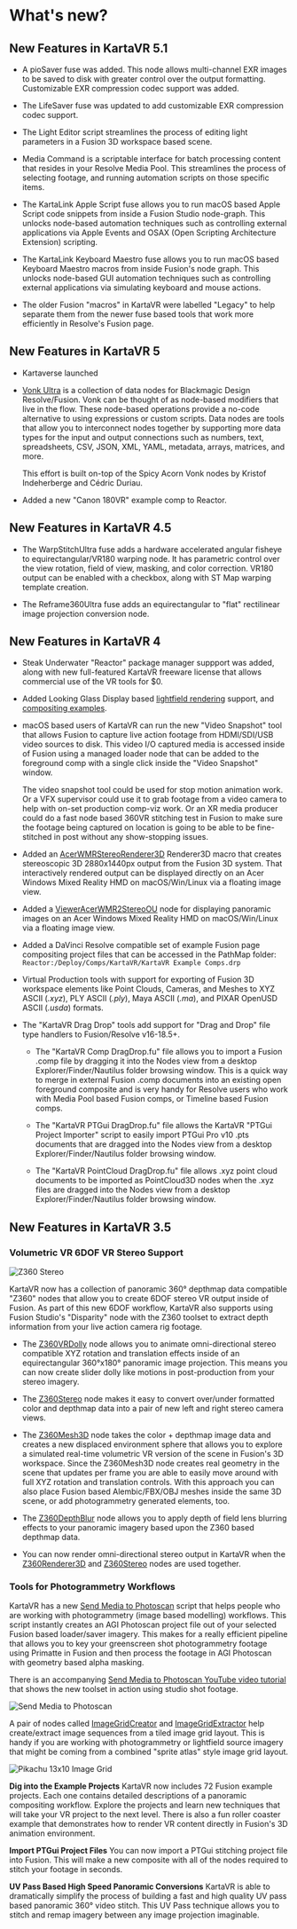 # What's new?

## <a name="new-features"></a>New Features in KartaVR 5.1

- A pioSaver fuse was added. This node allows multi-channel EXR images to be saved to disk with greater control over the output formatting. Customizable EXR compression codec support was added.

- The LifeSaver fuse was updated to add customizable EXR compression codec support.

- The Light Editor script streamlines the process of editing light parameters in a Fusion 3D workspace based scene.

- Media Command is a scriptable interface for batch processing content that resides in your Resolve Media Pool. This streamlines the process of selecting footage, and running automation scripts on those specific items.

- The KartaLink Apple Script fuse allows you to run macOS based Apple Script code snippets from inside a Fusion Studio node-graph. This unlocks node-based automation techniques such as controlling external applications via Apple Events and OSAX (Open Scripting Architecture Extension) scripting.

- The KartaLink Keyboard Maestro fuse allows you to run macOS based Keyboard Maestro macros from inside Fusion's node graph. This unlocks node-based GUI automation techniques such as controlling external applications via simulating keyboard and mouse actions.

- The older Fusion "macros" in KartaVR were labelled "Legacy" to help separate them from the newer fuse based tools that work more efficiently in Resolve's Fusion page.

## <a name="new-features"></a>New Features in KartaVR 5

- Kartaverse launched

- [Vonk Ultra](https://gitlab.com/AndrewHazelden/Vonk) is a collection of data nodes for Blackmagic Design Resolve/Fusion. Vonk can be thought of as node-based modifiers that live in the flow. These node-based operations provide a no-code alternative to using expressions or custom scripts. Data nodes are tools that allow you to interconnect nodes together by supporting more data types for the input and output connections such as numbers, text, spreadsheets, CSV, JSON, XML, YAML, metadata, arrays, matrices, and more.

	This effort is built on-top of the Spicy Acorn Vonk nodes by Kristof Indeherberge and Cédric Duriau.

- Added a new "Canon 180VR" example comp to Reactor.

## <a name="new-features"></a>New Features in KartaVR 4.5

- The WarpStitchUltra fuse adds a hardware accelerated angular fisheye to equirectangular/VR180 warping node. It has parametric control over the view rotation, field of view, masking, and color correction. VR180 output can be enabled with a checkbox, along with ST Map warping template creation.

- The Reframe360Ultra fuse adds an equirectangular to "flat" rectilinear image projection conversion node.

## <a name="new-features"></a>New Features in KartaVR 4

- Steak Underwater "Reactor" package manager suppport was added, along with new full-featured KartaVR freeware license that allows commercial use of the VR tools for $0.

- Added Looking Glass Display based [lightfield rendering](macros-guide-looking-glass) support, and [compositing examples](examples#looking-glass-renderer-3d).

- macOS based users of KartaVR can run the new "Video Snapshot" tool that allows Fusion to capture live action footage from HDMI/SDI/USB video sources to disk. This video I/O captured media is accessed inside of Fusion using a managed loader node that can be added to the foreground comp with a single click inside the "Video Snapshot" window.

  The video snapshot tool could be used for stop motion animation work. Or a VFX supervisor could use it to grab footage from a video camera to help with on-set production comp-viz work. Or an XR media producer could do a fast node based 360VR stitching test in Fusion to make sure the footage being captured on location is going to be able to be fine-stitched in post without any show-stopping issues.

- Added an [AcerWMRStereoRenderer3D](macros-guide-renderer3d#AcerWMRStereoRenderer3D) Renderer3D macro that creates stereoscopic 3D 2880x1440px output from the Fusion 3D system. That interactively rendered output can be displayed directly on an Acer Windows Mixed Reality HMD on macOS/Win/Linux via a floating image view.

- Added a [ViewerAcerWMR2StereoOU](macros-guide-viewer#ViewerAcerWMR2StereoOU) node for displaying panoramic images on an Acer Windows Mixed Reality HMD on macOS/Win/Linux via a floating image view.

- Added a DaVinci Resolve compatible set of example Fusion page compositing project files that can be accessed in the PathMap folder: `Reactor:/Deploy/Comps/KartaVR/KartaVR Example Comps.drp`

- Virtual Production tools with support for exporting of Fusion 3D workspace elements like Point Clouds, Cameras, and Meshes to XYZ ASCII (*.xyz*), PLY ASCII (*.ply*), Maya ASCII (*.ma*), and PIXAR OpenUSD ASCII (*.usda*) formats.

- The "KartaVR Drag Drop" tools add support for "Drag and Drop" file type handlers to Fusion/Resolve v16-18.5+.

	- The "KartaVR Comp DragDrop.fu" file allows you to import a Fusion .comp file by dragging it into the Nodes view from a desktop Explorer/Finder/Nautilus folder browsing window. This is a quick way to merge in external Fusion .comp documents into an existing open foreground composite and is very handy for Resolve users who work with Media Pool based Fusion comps, or Timeline based Fusion comps.

	- The "KartaVR PTGui DragDrop.fu" file allows the KartaVR "PTGui Project Importer" script to easily import PTGui Pro v10 .pts documents that are dragged into the Nodes view from a desktop Explorer/Finder/Nautilus folder browsing window.

	- The "KartaVR PointCloud DragDrop.fu" file allows .xyz point cloud documents to be imported as PointCloud3D nodes when the .xyz files are dragged into the Nodes view from a desktop Explorer/Finder/Nautilus folder browsing window.


## <a name="new-features"></a>New Features in KartaVR 3.5

### Volumetric VR 6DOF VR Stereo Support

![Z360 Stereo ](images/macro-z360-stereo.jpg)

KartaVR now has a collection of panoramic 360&deg; depthmap data compatible "Z360" nodes that allow you to create 6DOF stereo VR output inside of Fusion. As part of this new 6DOF workflow, KartaVR also supports using Fusion Studio's "Disparity" node with the Z360 toolset to extract depth information from your live action camera rig footage.

- The [Z360VRDolly](macros-guide-z360#Z360VRDolly) node allows you to animate omni-directional stereo compatible XYZ rotation and translation effects inside of an equirectangular 360&deg;x180&deg; panoramic image projection. This means you can now create slider dolly like motions in post-production from your stereo imagery.

- The [Z360Stereo](macros-guide-z360#Z360Stereo) node makes it easy to convert over/under formatted color and depthmap data into a pair of new left and right stereo camera views.

- The [Z360Mesh3D](macros-guide-z360#Z360Mesh3D) node takes the color + depthmap image data and creates a new displaced environment sphere that allows you to explore a simulated real-time volumetric VR version of the scene in Fusion's 3D workspace. Since the Z360Mesh3D node creates real geometry in the scene that updates per frame you are able to easily move around with full XYZ rotation and translation controls. With this approach you can also place Fusion based Alembic/FBX/OBJ meshes inside the same 3D scene, or add photogrammetry generated elements, too.

- The [Z360DepthBlur](macros-guide-z360#Z360DepthBlur) node allows you to apply depth of field lens blurring effects to your panoramic imagery based upon the Z360 based depthmap data.

- You can now render omni-directional stereo output in KartaVR when the [Z360Renderer3D](macros-guide-z360#Z360Renderer3D) and [Z360Stereo](macros-guide-z360#Z360Stereo) nodes are used together.

### Tools for Photogrammetry Workflows

KartaVR has a new [Send Media to Photoscan](scripts#send-media-to-photoscan) script that helps people who are working with photogrammetry (image based modelling) workflows. This script instantly creates an AGI Photoscan project file out of your selected Fusion based loader/saver imagery. This makes for a really efficient pipeline that allows you to key your greenscreen shot photogrammetry footage using Primatte in Fusion and then process the footage in AGI Photoscan with geometry based alpha masking.

There is an accompanying [Send Media to Photoscan YouTube video tutorial](https://www.youtube.com/watch?v=7t0w1Y3tRb8) that shows the new toolset in action using studio shot footage.

![Send Media to Photoscan](images/script-send-media-to-photoscan-tutorial.png)

A pair of nodes called [ImageGridCreator](macros-guide-photogrammetry#ImageGridCreator) and [ImageGridExtractor](macros-guide-photogrammetry#ImageGridExtractor) help create/extract image sequences from a tiled image grid layout. This is handy if you are working with photogrammetry or lightfield source imagery that might be coming from a combined "sprite atlas" style image grid layout.

![Pikachu 13x10 Image Grid](images/pikachu_13x10_image_grid_tiny.jpg)

**Dig into the Example Projects**
KartaVR now includes 72 Fusion example projects. Each one contains detailed descriptions of a panoramic compositing workflow. Explore the projects and learn new techniques that will take your VR project to the next level. There is also a fun roller coaster example that demonstrates how to render VR content directly in Fusion's 3D animation environment.

**Import PTGui Project Files**
You can now import a PTGui stitching project file into Fusion. This will make a new composite with all of the nodes required to stitch your footage in seconds.

**UV Pass Based High Speed Panoramic Conversions**
KartaVR is able to dramatically simplify the process of building a fast and high quality UV pass based panoramic 360&deg; video stitch. This UV Pass technique allows you to stitch and remap imagery between any image projection imaginable.
